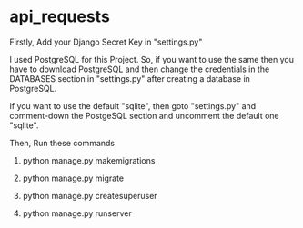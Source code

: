# api_requests

Firstly, Add your Django Secret Key in "settings.py"

I used PostgreSQL for this Project. So, if you want to use the same then you have to download PostgreSQL and then change the credentials in the DATABASES section in "settings.py" after creating a database in PostgreSQL.

If you want to use the default "sqlite", then goto "settings.py" and comment-down the PostgeSQL section and uncomment the default one "sqlite".

Then, Run these commands

1. python manage.py makemigrations

2. python manage.py migrate

3. python manage.py createsuperuser

4. python manage.py runserver
